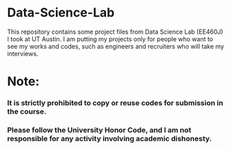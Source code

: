 # Data-Science-Lab
This repository contains some project files from Data Science Lab (EE460J) I took at UT Austin.
I am putting my projects only for people who want to see my works and codes, 
such as engineers and recruiters who will take my interviews.

# Note: 
### It is strictly prohibited to copy or reuse codes for submission in the course. 
### Please follow the University Honor Code, and I am not responsible for any activity involving academic dishonesty.
